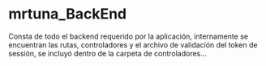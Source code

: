 # mrtuna_BackEnd

Consta de todo el backend requerido por la aplicación, internamente se encuentran las rutas, controladores y el archivo de validación del token de sessión, se incluyó dentro de la carpeta de controladores...
